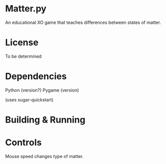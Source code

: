 
# Matter.py

An educational XO game that teaches differences between states of matter.

# License

To be determined

# Dependencies

Python (version?)
Pygame (version)

(uses sugar-quickstart)

# Building & Running

# Controls

Mouse speed changes type of matter.